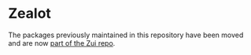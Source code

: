# Zealot

The packages previously maintained in this repository have been moved and are now [part of the Zui repo](https://github.com/brimdata/zui?tab=readme-ov-file#related-packages).
